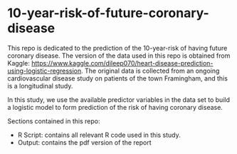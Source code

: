 # 10-year-risk-of-future-coronary-disease

This repo is dedicated to the prediction of the 10-year-risk of having future coronary disease. The version of the data used in this repo is obtained from Kaggle: https://www.kaggle.com/dileep070/heart-disease-prediction-using-logistic-regression. 
The original data is collected from an ongoing cardiovascular disease study on patients of the town Framingham, and this is a longitudinal study. 

In this study, we use the available predictor variables in the data set to build a logistic model to form prediction of the risk of having coronary disease.

Sections contained in this repo:
- R Script: contains all relevant R code used in this study.
- Output: contains the pdf version of the report
